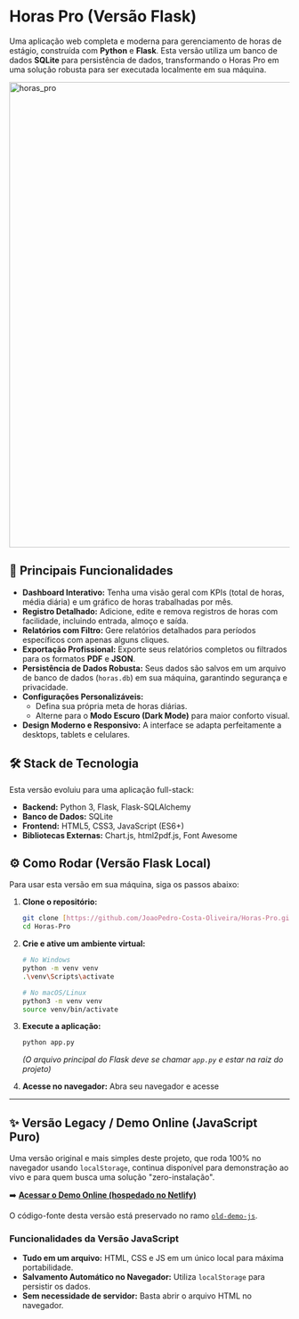 # Horas Pro (Versão Flask)

Uma aplicação web completa e moderna para gerenciamento de horas de estágio, construída com **Python** e **Flask**. Esta versão utiliza um banco de dados **SQLite** para persistência de dados, transformando o Horas Pro em uma solução robusta para ser executada localmente em sua máquina.

<img width="1883" height="835" alt="horas_pro" src="https://github.com/user-attachments/assets/127e939d-746b-49d7-8295-5c01a6575f3c" />

## 🚀 Principais Funcionalidades

* **Dashboard Interativo:** Tenha uma visão geral com KPIs (total de horas, média diária) e um gráfico de horas trabalhadas por mês.
* **Registro Detalhado:** Adicione, edite e remova registros de horas com facilidade, incluindo entrada, almoço e saída.
* **Relatórios com Filtro:** Gere relatórios detalhados para períodos específicos com apenas alguns cliques.
* **Exportação Profissional:** Exporte seus relatórios completos ou filtrados para os formatos **PDF** e **JSON**.
* **Persistência de Dados Robusta:** Seus dados são salvos em um arquivo de banco de dados (`horas.db`) em sua máquina, garantindo segurança e privacidade.
* **Configurações Personalizáveis:**
    * Defina sua própria meta de horas diárias.
    * Alterne para o **Modo Escuro (Dark Mode)** para maior conforto visual.
* **Design Moderno e Responsivo:** A interface se adapta perfeitamente a desktops, tablets e celulares.

## 🛠️ Stack de Tecnologia

Esta versão evoluiu para uma aplicação full-stack:

* **Backend:** Python 3, Flask, Flask-SQLAlchemy
* **Banco de Dados:** SQLite
* **Frontend:** HTML5, CSS3, JavaScript (ES6+)
* **Bibliotecas Externas:** Chart.js, html2pdf.js, Font Awesome

## ⚙️ Como Rodar (Versão Flask Local)

Para usar esta versão em sua máquina, siga os passos abaixo:

1.  **Clone o repositório:**
    ```bash
    git clone [https://github.com/JoaoPedro-Costa-Oliveira/Horas-Pro.git](https://github.com/JoaoPedro-Costa-Oliveira/Horas-Pro.git)
    cd Horas-Pro
    ```

2.  **Crie e ative um ambiente virtual:**
    ```bash
    # No Windows
    python -m venv venv
    .\venv\Scripts\activate

    # No macOS/Linux
    python3 -m venv venv
    source venv/bin/activate
    ```

3.  **Execute a aplicação:**
    ```bash
    python app.py
    ```
    *(O arquivo principal do Flask deve se chamar `app.py` e estar na raiz do projeto)*

4.  **Acesse no navegador:**
    Abra seu navegador e acesse 

---

## ✨ Versão Legacy / Demo Online (JavaScript Puro)

Uma versão original e mais simples deste projeto, que roda 100% no navegador usando `localStorage`, continua disponível para demonstração ao vivo e para quem busca uma solução "zero-instalação".

➡️ **[Acessar o Demo Online (hospedado no Netlify)](https://horaspro.netlify.app/)**

O código-fonte desta versão está preservado no ramo [`old-demo-js`](https://github.com/JoaoPedro-Costa-Oliveira/Horas-Pro/tree/old-demo-js).

### Funcionalidades da Versão JavaScript
* **Tudo em um arquivo:** HTML, CSS e JS em um único local para máxima portabilidade.
* **Salvamento Automático no Navegador:** Utiliza `localStorage` para persistir os dados.
* **Sem necessidade de servidor:** Basta abrir o arquivo HTML no navegador.
